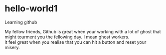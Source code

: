 # hello-world1
Learning github

My fellow friends, Github is great when your working with a lot of 
ghost that might tourment you the fellowing day. I mean ghost workers.  
it feel great when you realise that you can hit a button and reset your misery.
